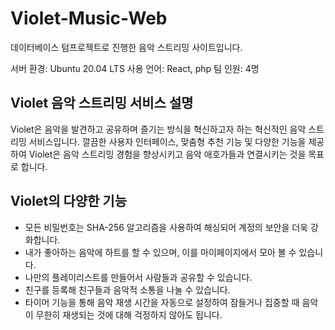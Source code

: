 # Violet-Music-Web
데이터베이스 텀프로젝트로 진행한 음악 스트리밍 사이트입니다.

서버 환경: Ubuntu 20.04 LTS
사용 언어: React, php
팀 인원: 4명

## Violet 음악 스트리밍 서비스 설명
Violet은 음악을 발견하고 공유하며 즐기는 방식을 혁신하고자 하는 혁신적인 음악 스트리밍 서비스입니다. 깔끔한 사용자 인터페이스, 맞춤형 추천 기능 및 다양한 기능을 제공하여 Violet은 음악 스트리밍 경험을 향상시키고 음악 애호가들과 연결시키는 것을 목표로 합니다.
## Violet의 다양한 기능
- 모든 비밀번호는 SHA-256 알고리즘을 사용하여 해싱되어 계정의 보안을 더욱 강화합니다.
- 내가 좋아하는 음악에 하트를 할 수 있으며, 이를 마이페이지에서 모아 볼 수 있습니다.
- 나만의 플레이리스트를 만들어서 사람들과 공유할 수 있습니다.
- 친구를 등록해 친구들과 음악적 소통을 나눌 수 있습니다.
- 타이머 기능을 통해 음악 재생 시간을 자동으로 설정하여 잠들거나 집중할 때 음악이 무한히 재생되는 것에 대해 걱정하지 않아도 됩니다.
